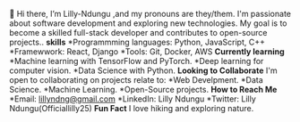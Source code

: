  👋 Hi there,
 I’m Lilly-Ndungu ,and my pronouns are they/them. I'm passionate about software development and exploring new technologies. My goal is to become a skilled full-stack developer and contributes to open-source projects..
**skills**
*Programmming languages: Python, JavaScript, C++
*Framewwork: React, Django
*Tools: Git, Docker, AWS
**Currently learning**
*Machine learning with TensorFlow and PyTorch.
*Deep learning for computer vision.
*Data Science with Python.
**Looking to Collaborate**
I'm open to collaborating on projects relate to:
*Web Develpment.
*Data Science.
*Machine Learning.
*Open-Source projects.
**How to Reach Me**
*Email: lillyndng@gmail.com
*LinkedIn: Lilly Ndungu
*Twitter: Lilly Ndungu(Officiallilly25)
**Fun Fact**
I love hiking and exploring nature.
  


